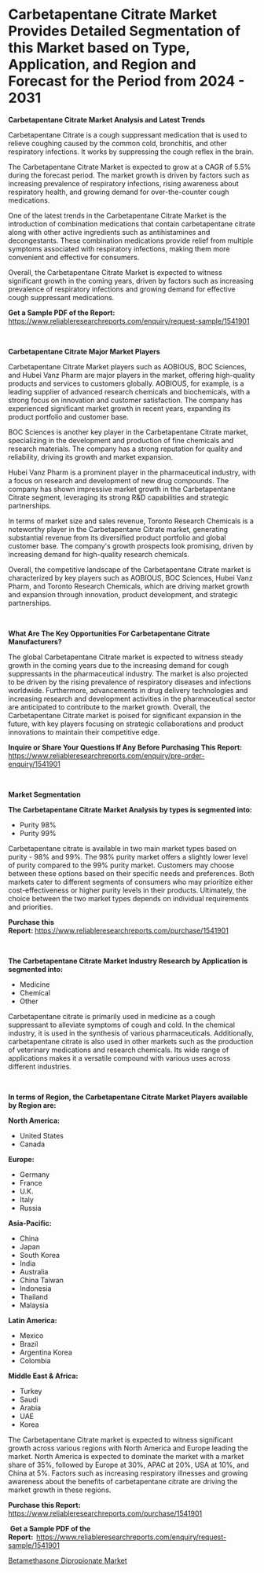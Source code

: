 <p><h1>Carbetapentane Citrate Market Provides Detailed Segmentation of this Market based on Type, Application, and Region and Forecast for the Period from 2024 - 2031</h1></p><p><strong>Carbetapentane Citrate Market Analysis and Latest Trends</strong></p>
<p><p>Carbetapentane Citrate is a cough suppressant medication that is used to relieve coughing caused by the common cold, bronchitis, and other respiratory infections. It works by suppressing the cough reflex in the brain.</p><p>The Carbetapentane Citrate Market is expected to grow at a CAGR of 5.5% during the forecast period. The market growth is driven by factors such as increasing prevalence of respiratory infections, rising awareness about respiratory health, and growing demand for over-the-counter cough medications.</p><p>One of the latest trends in the Carbetapentane Citrate Market is the introduction of combination medications that contain carbetapentane citrate along with other active ingredients such as antihistamines and decongestants. These combination medications provide relief from multiple symptoms associated with respiratory infections, making them more convenient and effective for consumers.</p><p>Overall, the Carbetapentane Citrate Market is expected to witness significant growth in the coming years, driven by factors such as increasing prevalence of respiratory infections and growing demand for effective cough suppressant medications.</p></p>
<p><strong>Get a Sample PDF of the Report:&nbsp;</strong> <a href="https://www.reliableresearchreports.com/enquiry/request-sample/1541901">https://www.reliableresearchreports.com/enquiry/request-sample/1541901</a></p>
<p>&nbsp;</p>
<p><strong>Carbetapentane Citrate Major Market Players</strong></p>
<p><p>Carbetapentane Citrate Market players such as AOBIOUS, BOC Sciences, and Hubei Vanz Pharm are major players in the market, offering high-quality products and services to customers globally. AOBIOUS, for example, is a leading supplier of advanced research chemicals and biochemicals, with a strong focus on innovation and customer satisfaction. The company has experienced significant market growth in recent years, expanding its product portfolio and customer base.</p><p>BOC Sciences is another key player in the Carbetapentane Citrate market, specializing in the development and production of fine chemicals and research materials. The company has a strong reputation for quality and reliability, driving its growth and market expansion.</p><p>Hubei Vanz Pharm is a prominent player in the pharmaceutical industry, with a focus on research and development of new drug compounds. The company has shown impressive market growth in the Carbetapentane Citrate segment, leveraging its strong R&D capabilities and strategic partnerships.</p><p>In terms of market size and sales revenue, Toronto Research Chemicals is a noteworthy player in the Carbetapentane Citrate market, generating substantial revenue from its diversified product portfolio and global customer base. The company's growth prospects look promising, driven by increasing demand for high-quality research chemicals.</p><p>Overall, the competitive landscape of the Carbetapentane Citrate market is characterized by key players such as AOBIOUS, BOC Sciences, Hubei Vanz Pharm, and Toronto Research Chemicals, which are driving market growth and expansion through innovation, product development, and strategic partnerships.</p></p>
<p>&nbsp;</p>
<p><strong>What Are The Key Opportunities For Carbetapentane Citrate Manufacturers?</strong></p>
<p><p>The global Carbetapentane Citrate market is expected to witness steady growth in the coming years due to the increasing demand for cough suppressants in the pharmaceutical industry. The market is also projected to be driven by the rising prevalence of respiratory diseases and infections worldwide. Furthermore, advancements in drug delivery technologies and increasing research and development activities in the pharmaceutical sector are anticipated to contribute to the market growth. Overall, the Carbetapentane Citrate market is poised for significant expansion in the future, with key players focusing on strategic collaborations and product innovations to maintain their competitive edge.</p></p>
<p><strong>Inquire or Share Your Questions If Any Before Purchasing This Report:</strong> <a href="https://www.reliableresearchreports.com/enquiry/pre-order-enquiry/1541901">https://www.reliableresearchreports.com/enquiry/pre-order-enquiry/1541901</a></p>
<p>&nbsp;</p>
<p><strong>Market Segmentation</strong></p>
<p><strong>The Carbetapentane Citrate Market Analysis by types is segmented into:</strong></p>
<p><ul><li>Purity 98%</li><li>Purity 99%</li></ul></p>
<p><p>Carbetapentane citrate is available in two main market types based on purity - 98% and 99%. The 98% purity market offers a slightly lower level of purity compared to the 99% purity market. Customers may choose between these options based on their specific needs and preferences. Both markets cater to different segments of consumers who may prioritize either cost-effectiveness or higher purity levels in their products. Ultimately, the choice between the two market types depends on individual requirements and priorities.</p></p>
<p><strong>Purchase this Report:&nbsp;</strong><a href="https://www.reliableresearchreports.com/purchase/1541901">https://www.reliableresearchreports.com/purchase/1541901</a></p>
<p>&nbsp;</p>
<p><strong>The Carbetapentane Citrate Market Industry Research by Application is segmented into:</strong></p>
<p><ul><li>Medicine</li><li>Chemical</li><li>Other</li></ul></p>
<p><p>Carbetapentane citrate is primarily used in medicine as a cough suppressant to alleviate symptoms of cough and cold. In the chemical industry, it is used in the synthesis of various pharmaceuticals. Additionally, carbetapentane citrate is also used in other markets such as the production of veterinary medications and research chemicals. Its wide range of applications makes it a versatile compound with various uses across different industries.</p></p>
<p>&nbsp;</p>
<p><strong>In terms of Region, the Carbetapentane Citrate Market Players available by Region are:</strong></p>
<p>
    <p> <strong> North America: </strong>
        <ul>
            <li>United States</li>
            <li>Canada</li>
        </ul>
        </p> 
    <p> <strong> Europe: </strong>
        <ul>
            <li>Germany</li>
            <li>France</li>
            <li>U.K.</li>
            <li>Italy</li>
            <li>Russia</li>
        </ul>
        </p> 
    <p> <strong> Asia-Pacific: </strong>
        <ul>
            <li>China</li>
            <li>Japan</li>
            <li>South Korea</li>
            <li>India</li>
            <li>Australia</li>
            <li>China Taiwan</li>
            <li>Indonesia</li>
            <li>Thailand</li>
            <li>Malaysia</li>
        </ul>
        </p> 
    <p> <strong> Latin America: </strong>
        <ul>
            <li>Mexico</li>
            <li>Brazil</li>
            <li>Argentina Korea</li>
            <li>Colombia</li>
        </ul>
        </p> 
    <p> <strong> Middle East & Africa: </strong>
        <ul>
            <li>Turkey</li>
            <li>Saudi</li>
            <li>Arabia</li>
            <li>UAE</li>
            <li>Korea</li>
        </ul>
    </p>
    </p>
<p><p>The Carbetapentane Citrate market is expected to witness significant growth across various regions with North America and Europe leading the market. North America is expected to dominate the market with a market share of 35%, followed by Europe at 30%, APAC at 20%, USA at 10%, and China at 5%. Factors such as increasing respiratory illnesses and growing awareness about the benefits of carbetapentane citrate are driving the market growth in these regions.</p></p>
<p><strong>Purchase this Report: </strong><a href="https://www.reliableresearchreports.com/purchase/1541901">https://www.reliableresearchreports.com/purchase/1541901</a></p>
<p>&nbsp;<strong>Get a Sample PDF of the Report:&nbsp;&nbsp;</strong><a href="https://www.reliableresearchreports.com/enquiry/request-sample/1541901">https://www.reliableresearchreports.com/enquiry/request-sample/1541901</a></p>
<p><strong></strong></p>
<p><p><a href="https://github.com/edytherolanlouisejk1miz0wig/Market-Research-Report-List-1/blob/main/betamethasone-dipropionate-market.md">Betamethasone Dipropionate Market</a></p></p>